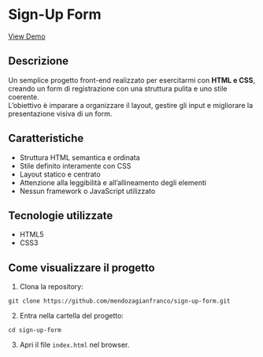 #  Sign-Up Form

[View Demo](https://mendozagianfranco.github.io/sign-up-form)

##  Descrizione  
Un semplice progetto front-end realizzato per esercitarmi con **HTML e CSS**, creando un form di registrazione con una struttura pulita e uno stile coerente.  
L’obiettivo è imparare a organizzare il layout, gestire gli input e migliorare la presentazione visiva di un form.

##  Caratteristiche  
- Struttura HTML semantica e ordinata  
- Stile definito interamente con CSS  
- Layout statico e centrato  
- Attenzione alla leggibilità e all’allineamento degli elementi  
- Nessun framework o JavaScript utilizzato

##  Tecnologie utilizzate  
- HTML5  
- CSS3  

##  Come visualizzare il progetto  
1. Clona la repository:  
```
git clone https://github.com/mendozagianfranco/sign-up-form.git
```
2. Entra nella cartella del progetto:
```
cd sign-up-form
```
3. Apri il file `index.html` nel browser.
